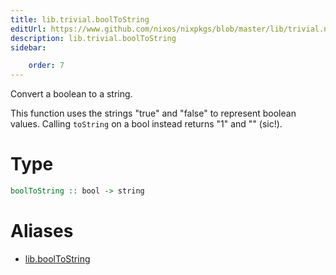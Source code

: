 ```yaml
---
title: lib.trivial.boolToString
editUrl: https://www.github.com/nixos/nixpkgs/blob/master/lib/trivial.nix#L162C18
description: lib.trivial.boolToString
sidebar:

    order: 7
---
```


Convert a boolean to a string.

This function uses the strings "true" and "false" to represent
boolean values. Calling `toString` on a bool instead returns "1"
and "" (sic!).

# Type

```haskell
boolToString :: bool -> string
```


# Aliases

- [lib.boolToString](reference/lib/lib-boolToString)


